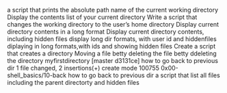  a script that prints the absolute path name of the current working directory
Display the contents list of your current directory
Write a script that changes the working directory to the user’s home directory
Display current directory contents in a long format
Display current directory contents, including hidden files
display long dir formats, with user id and hiddenfiles
diplaying in long formats,with ids and showing hidden files
Create a script that creates a directory
Moving a file betty
deleting the file betty
ddeleting the directory myfirstdirectory
[master d3131ce] how to go back to previous dir
 1 file changed, 2 insertions(+)
 create mode 100755 0x00-shell_basics/10-back
how to go back to previous dir
a script that list all files including the parent directorty and hidden files
